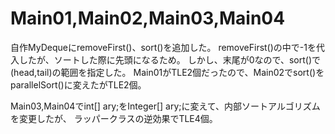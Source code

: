 # Main01,Main02,Main03,Main04
自作MyDequeにremoveFirst()、sort()を追加した。
removeFirst()の中で-1を代入したが、ソートした際に先頭になるため。
しかし、末尾が0なので、sort()で(head,tail)の範囲を指定した。
Main01がTLE2個だったので、Main02でsort()をparallelSort()に変えたがTLE2個。

Main03,Main04でint[] ary;をInteger[] ary;に変えて、内部ソートアルゴリズムを変更したが、
ラッパークラスの逆効果でTLE4個。
